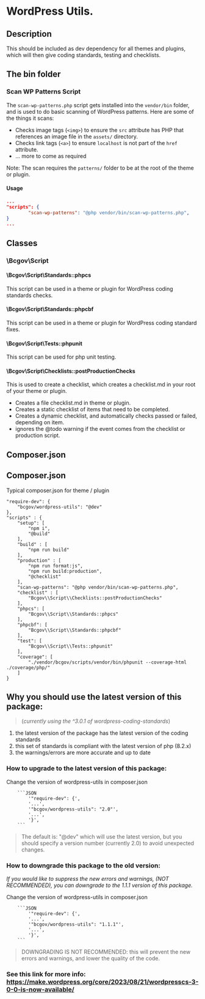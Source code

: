 # WordPress Utils.

## Description

This should be included as dev dependency for all themes and plugins, which will then give coding standards, testing and checklists.

## The bin folder
###  Scan WP Patterns Script

The `scan-wp-patterns.php` script gets installed into the `vendor/bin` folder, and is used to do basic scanning of WordPress patterns.
Here are some of the things it scans:
- Checks image tags (`<img>`) to ensure the `src` attribute has PHP that references an image file in the `assets/` directory.
- Checks link tags (`<a>`) to ensure `localhost` is not part of the `href` attribute.
- ... more to come as required

Note: The scan requires the `patterns/` folder to be at the root of the theme or plugin.

#### Usage 
```json
...
"scripts": {
        "scan-wp-patterns": "@php vendor/bin/scan-wp-patterns.php",
}
...
```
## Classes

### \Bcgov\Script

#### \Bcgov\Script\Standards::phpcs

This script can be used in a theme or plugin for WordPress coding standards checks.

#### \Bcgov\Script\Standards::phpcbf

This script can be used in a theme or plugin for WordPress coding standard fixes.

#### \Bcgov\Script\Tests::phpunit

This script can be used for php unit testing.

#### \Bcgov\Script\Checklists::postProductionChecks

This is used to create a checklist, which creates a checklist.md in your root of your theme or plugin.

- Creates a file checklist.md in theme or plugin.
- Creates a static checklist of items that need to be completed.
- Creates a dynamic checklist, and automatically checks passed or failed, depending on item.
- ignores the @todo warning if the event comes from the checklist or production script.

## Composer.json
## Composer.json

Typical composer.json for theme / plugin

```
"require-dev": {
    "bcgov/wordpress-utils": "@dev"
},
"scripts" : {
    "setup": [
        "npm i",
        "@build"
    ],
    "build" : [
        "npm run build"
    ],
    "production" : [
        "npm run format:js",
        "npm run build:production",
        "@checklist"
    ],
    "scan-wp-patterns": "@php vendor/bin/scan-wp-patterns.php",
    "checklist" : [
        "Bcgov\\Script\\Checklists::postProductionChecks"
    ],
    "phpcs": [
        "Bcgov\\Script\\Standards::phpcs"
    ],
    "phpcbf": [
        "Bcgov\\Script\\Standards::phpcbf"
    ],
    "test": [
        "Bcgov\\Script\\Tests::phpunit"
    ],
    "coverage": [
        "./vendor/bcgov/scripts/vendor/bin/phpunit --coverage-html ./coverage/php/"
    ]
}
```

## Why you should use the latest version of this package:

> (_currently using the ^3.0.1 of wordpress-coding-standards_)

1. the latest version of the package has the latest version of the coding standards
2. this set of standards is compliant with the latest version of php (8.2.x)
3. the warnings/errors are more accurate and up to date

### How to upgrade to the latest version of this package:

Change the version of wordpress-utils in composer.json

        ```JSON
            '"require-dev": {',
            '...',
            '"bcgov/wordpress-utils": "2.0"',
            '...',
            '}',
        ```

> The default is: "@dev" which will use the latest version, but you should specify a version number (currently 2.0) to avoid unexpected changes.

### How to downgrade this package to the old version:

_If you would like to suppress the new errors and warnings, (NOT RECOMMENDED), you can downgrade to the 1.1.1 version of this package._

Change the version of wordpress-utils in composer.json

        ```JSON
            '"require-dev": {',
            '...',
            '"bcgov/wordpress-utils": "1.1.1"',
            '...',
            '}',
        ```

> DOWNGRADING IS NOT RECOMMENDED: this will prevent the new errors and warnings, and lower the quality of the code.

### See this link for more info: https://make.wordpress.org/core/2023/08/21/wordpresscs-3-0-0-is-now-available/
